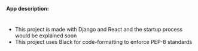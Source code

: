 **App description:**
#

- This project is made with Django and React and the startup process would be explained soon
- This project uses Black for code-formatting to enforce PEP-8 standards

